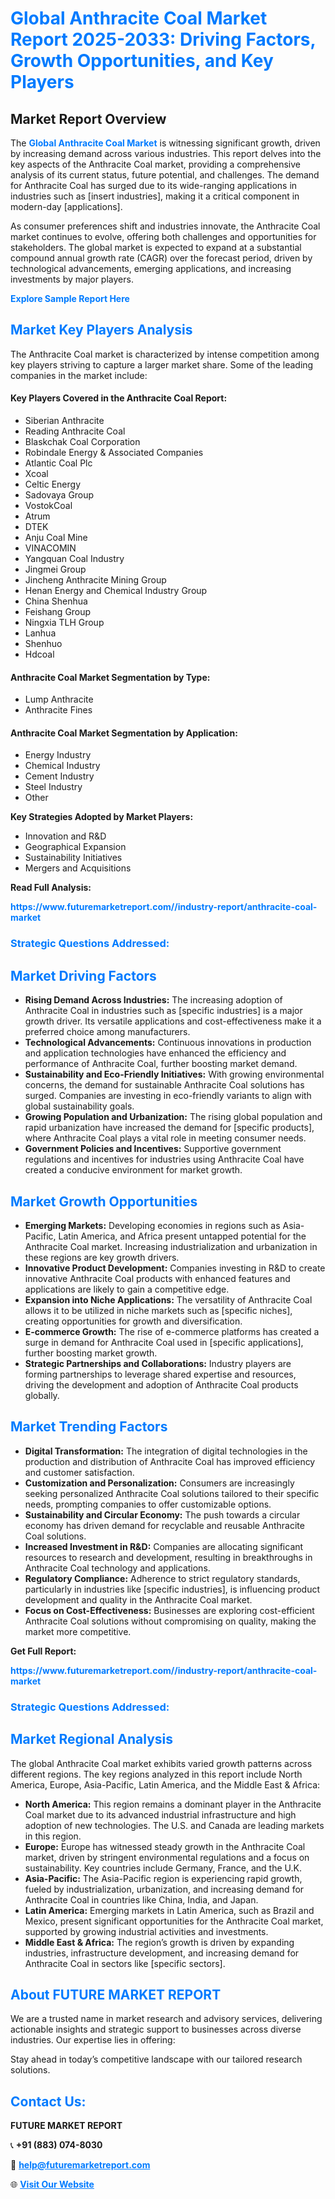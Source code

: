 <h1 style="color: #007BFF;">Global Anthracite Coal Market Report 2025-2033: Driving Factors, Growth Opportunities, and Key Players</h1>

<section id="overview">
<h2>Market Report Overview</h2>
<p>The <a href="https://www.futuremarketreport.com//industry-report/anthracite-coal-market" style="color: #007BFF; text-decoration: none;"><strong>Global Anthracite Coal Market</strong></a> is witnessing significant growth, driven by increasing demand across various industries. This report delves into the key aspects of the Anthracite Coal market, providing a comprehensive analysis of its current status, future potential, and challenges. The demand for Anthracite Coal has surged due to its wide-ranging applications in industries such as [insert industries], making it a critical component in modern-day [applications].</p>
<p>As consumer preferences shift and industries innovate, the Anthracite Coal market continues to evolve, offering both challenges and opportunities for stakeholders. The global market is expected to expand at a substantial compound annual growth rate (CAGR) over the forecast period, driven by technological advancements, emerging applications, and increasing investments by major players.</p>
</section>

<section id="overview">
<p><a href="https://www.futuremarketreport.com//request-sample/reportId=55115" style="color: #007BFF; text-decoration: none;"><strong>Explore Sample Report Here</strong></a></p>
</section>

<section id="key-players">
<h2 style="color: #007BFF;">Market Key Players Analysis</h2>
<p>The Anthracite Coal market is characterized by intense competition among key players striving to capture a larger market share. Some of the leading companies in the market include:</p>
<h4>Key Players Covered in the Anthracite Coal Report:</h4>
<ul><li>Siberian Anthracite</li><li>Reading Anthracite Coal</li><li>Blaskchak Coal Corporation</li><li>Robindale Energy &amp; Associated Companies</li><li>Atlantic Coal Plc</li><li>Xcoal</li><li>Celtic Energy</li><li>Sadovaya Group</li><li>VostokCoal</li><li>Atrum</li><li>DTEK</li><li>Anju Coal Mine</li><li>VINACOMIN</li><li>Yangquan Coal Industry</li><li>Jingmei Group</li><li>Jincheng Anthracite Mining Group</li><li>Henan Energy and Chemical Industry Group</li><li>China Shenhua</li><li>Feishang Group</li><li>Ningxia TLH Group</li><li>Lanhua</li><li>Shenhuo</li><li>Hdcoal</li></ul>
<h4>Anthracite Coal Market Segmentation by Type:</h4>
<ul><li>Lump Anthracite</li><li>Anthracite Fines</li></ul>

<h4>Anthracite Coal Market Segmentation by Application:</h4>
<ul><li>Energy Industry</li><li>Chemical Industry</li><li>Cement Industry</li><li>Steel Industry</li><li>Other</li></ul>
<p><strong>Key Strategies Adopted by Market Players:</strong></p>
<ul>
<li>Innovation and R&D</li>
<li>Geographical Expansion</li>
<li>Sustainability Initiatives</li>
<li>Mergers and Acquisitions</li>
</ul>
</section>

<section>
<p><strong>Read Full Analysis: </strong></p><a href="https://www.futuremarketreport.com//industry-report/anthracite-coal-market" style="color: #007BFF; text-decoration: none;"><strong>https://www.futuremarketreport.com//industry-report/anthracite-coal-market</strong></a>
<h3 style="color: #007BFF;">Strategic Questions Addressed:</h3>
</section>

<section id="driving-factors">
<h2 style="color: #007BFF;">Market Driving Factors</h2>
<ul>
<li><strong>Rising Demand Across Industries:</strong> The increasing adoption of Anthracite Coal in industries such as [specific industries] is a major growth driver. Its versatile applications and cost-effectiveness make it a preferred choice among manufacturers.</li>
<li><strong>Technological Advancements:</strong> Continuous innovations in production and application technologies have enhanced the efficiency and performance of Anthracite Coal, further boosting market demand.</li>
<li><strong>Sustainability and Eco-Friendly Initiatives:</strong> With growing environmental concerns, the demand for sustainable Anthracite Coal solutions has surged. Companies are investing in eco-friendly variants to align with global sustainability goals.</li>
<li><strong>Growing Population and Urbanization:</strong> The rising global population and rapid urbanization have increased the demand for [specific products], where Anthracite Coal plays a vital role in meeting consumer needs.</li>
<li><strong>Government Policies and Incentives:</strong> Supportive government regulations and incentives for industries using Anthracite Coal have created a conducive environment for market growth.</li>
</ul>
</section>

<section id="growth-opportunities">
<h2 style="color: #007BFF;">Market Growth Opportunities</h2>
<ul>
<li><strong>Emerging Markets:</strong> Developing economies in regions such as Asia-Pacific, Latin America, and Africa present untapped potential for the Anthracite Coal market. Increasing industrialization and urbanization in these regions are key growth drivers.</li>
<li><strong>Innovative Product Development:</strong> Companies investing in R&D to create innovative Anthracite Coal products with enhanced features and applications are likely to gain a competitive edge.</li>
<li><strong>Expansion into Niche Applications:</strong> The versatility of Anthracite Coal allows it to be utilized in niche markets such as [specific niches], creating opportunities for growth and diversification.</li>
<li><strong>E-commerce Growth:</strong> The rise of e-commerce platforms has created a surge in demand for Anthracite Coal used in [specific applications], further boosting market growth.</li>
<li><strong>Strategic Partnerships and Collaborations:</strong> Industry players are forming partnerships to leverage shared expertise and resources, driving the development and adoption of Anthracite Coal products globally.</li>
</ul>
</section>

<section id="trending-factors">
<h2 style="color: #007BFF;">Market Trending Factors</h2>
<ul>
<li><strong>Digital Transformation:</strong> The integration of digital technologies in the production and distribution of Anthracite Coal has improved efficiency and customer satisfaction.</li>
<li><strong>Customization and Personalization:</strong> Consumers are increasingly seeking personalized Anthracite Coal solutions tailored to their specific needs, prompting companies to offer customizable options.</li>
<li><strong>Sustainability and Circular Economy:</strong> The push towards a circular economy has driven demand for recyclable and reusable Anthracite Coal solutions.</li>
<li><strong>Increased Investment in R&D:</strong> Companies are allocating significant resources to research and development, resulting in breakthroughs in Anthracite Coal technology and applications.</li>
<li><strong>Regulatory Compliance:</strong> Adherence to strict regulatory standards, particularly in industries like [specific industries], is influencing product development and quality in the Anthracite Coal market.</li>
<li><strong>Focus on Cost-Effectiveness:</strong> Businesses are exploring cost-efficient Anthracite Coal solutions without compromising on quality, making the market more competitive.</li>
</ul>
</section>

<section>
<p><strong>Get Full Report: </strong></p><a href="https://www.futuremarketreport.com//industry-report/anthracite-coal-market" style="color: #007BFF; text-decoration: none;"><strong>https://www.futuremarketreport.com//industry-report/anthracite-coal-market</strong></a>
<h3 style="color: #007BFF;">Strategic Questions Addressed:</h3>
</section>


<section id="regional-analysis">
<h2 style="color: #007BFF;">Market Regional Analysis</h2>
<p>The global Anthracite Coal market exhibits varied growth patterns across different regions. The key regions analyzed in this report include North America, Europe, Asia-Pacific, Latin America, and the Middle East & Africa:</p>
<ul>
<li><strong>North America:</strong> This region remains a dominant player in the Anthracite Coal market due to its advanced industrial infrastructure and high adoption of new technologies. The U.S. and Canada are leading markets in this region.</li>
<li><strong>Europe:</strong> Europe has witnessed steady growth in the Anthracite Coal market, driven by stringent environmental regulations and a focus on sustainability. Key countries include Germany, France, and the U.K.</li>
<li><strong>Asia-Pacific:</strong> The Asia-Pacific region is experiencing rapid growth, fueled by industrialization, urbanization, and increasing demand for Anthracite Coal in countries like China, India, and Japan.</li>
<li><strong>Latin America:</strong> Emerging markets in Latin America, such as Brazil and Mexico, present significant opportunities for the Anthracite Coal market, supported by growing industrial activities and investments.</li>
<li><strong>Middle East & Africa:</strong> The region’s growth is driven by expanding industries, infrastructure development, and increasing demand for Anthracite Coal in sectors like [specific sectors].</li>
</ul>
</section>

<footer>
<h2 style="color: #007BFF;">About FUTURE MARKET REPORT</h2>
<p>We are a trusted name in market research and advisory services, delivering actionable insights and strategic support to businesses across diverse industries. Our expertise lies in offering:</p>

<p>Stay ahead in today’s competitive landscape with our tailored research solutions.</p>

<h2 style="color: #007BFF;">Contact Us:</h2>
<p><strong>FUTURE MARKET REPORT</strong></p>
<p>📞 <strong>+91 (883) 074-8030</strong></p>
<p>📧 <strong><a href="mailto:help@futuremarketreport.com" style="color: #007BFF;">help@futuremarketreport.com</a></strong></p>
<p>🌐 <strong><a href="https://www.futuremarketreport.com/" style="color: #007BFF;">Visit Our Website</a></strong></p>
</footer>